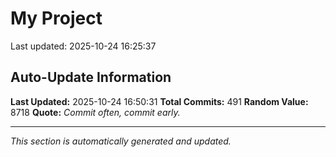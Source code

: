 # My Project


Last updated: 2025-10-24 16:25:37


















































































































































































































































































































































































































































































































































































































































































































































































































































































































## Auto-Update Information

**Last Updated:** 2025-10-24 16:50:31
**Total Commits:** 491
**Random Value:** 8718
**Quote:** _Commit often, commit early._

---
_This section is automatically generated and updated._
